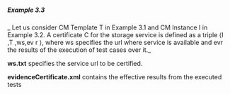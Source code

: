 ##### Example 3.3



_ Let us consider CM Template T in Example 3.1 and CM Instance I in Example 3.2. A certificate C for the storage service is defined as a triple ⟨I ,T ,ws,ev r ⟩, where ws specifies the url where service is available and evr the results of the execution of test cases over it._


**ws.txt** specifies the service url to be certified.

**evidenceCertificate.xml** contains the effective results from the executed tests


